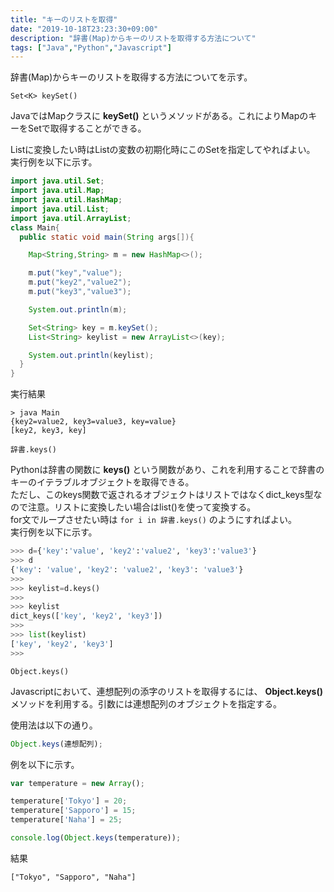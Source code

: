 ```yaml
---
title: "キーのリストを取得"
date: "2019-10-18T23:23:30+09:00"
description: "辞書(Map)からキーのリストを取得する方法について"
tags: ["Java","Python","Javascript"]
---
```


辞書(Map)からキーのリストを取得する方法についてを示す。

<div class="note_content_by_programming_language" id="note_content_Java">

`Set<K> keySet()`  

JavaではMapクラスに **keySet()** というメソッドがある。これによりMapのキーをSetで取得することができる。  

Listに変換したい時はListの変数の初期化時にこのSetを指定してやればよい。  
実行例を以下に示す。

```java
import java.util.Set;
import java.util.Map;
import java.util.HashMap;
import java.util.List;
import java.util.ArrayList;
class Main{
  public static void main(String args[]){

    Map<String,String> m = new HashMap<>();

    m.put("key","value");
    m.put("key2","value2");
    m.put("key3","value3");

    System.out.println(m);

    Set<String> key = m.keySet();
    List<String> keylist = new ArrayList<>(key);

    System.out.println(keylist);
  }
}
```

実行結果  
```
> java Main
{key2=value2, key3=value3, key=value}
[key2, key3, key]
```


</div>
<div class="note_content_by_programming_language" id="note_content_Python">

`辞書.keys()`

Pythonは辞書の関数に **keys()** という関数があり、これを利用することで辞書のキーのイテラブルオブジェクトを取得できる。  
ただし、このkeys関数で返されるオブジェクトはリストではなくdict_keys型なので注意。リストに変換したい場合はlist()を使って変換する。  
for文でループさせたい時は `for i in 辞書.keys()` のようにすればよい。  
実行例を以下に示す。

```python
>>> d={'key':'value', 'key2':'value2', 'key3':'value3'}
>>> d
{'key': 'value', 'key2': 'value2', 'key3': 'value3'}
>>>
>>> keylist=d.keys()
>>> 
>>> keylist
dict_keys(['key', 'key2', 'key3'])
>>> 
>>> list(keylist) 
['key', 'key2', 'key3']
>>>
```

</div>
<div class="note_content_by_programming_language" id="note_content_Javascript">

`Object.keys()`

Javascriptにおいて、連想配列の添字のリストを取得するには、 **Object.keys()** メソッドを利用する。引数には連想配列のオブジェクトを指定する。

使用法は以下の通り。

```javascript
Object.keys(連想配列);
```

例を以下に示す。

```javascript
var temperature = new Array();

temperature['Tokyo'] = 20;
temperature['Sapporo'] = 15;
temperature['Naha'] = 25;

console.log(Object.keys(temperature));
```

結果

```
["Tokyo", "Sapporo", "Naha"]
```


</div>

